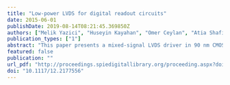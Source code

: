 ```yaml
---
title: "Low-power LVDS for digital readout circuits"
date: 2015-06-01
publishDate: 2019-08-14T08:21:45.369850Z
authors: ["Melik Yazici", "Huseyin Kayahan", "Omer Ceylan", "Atia Shafique", "Yasar Gurbuz"]
publication_types: ["1"]
abstract: "This paper presents a mixed-signal LVDS driver in 90 nm CMOS technology. The designed LVDS core is to be used as a data link between Infrared Focal Plane Array (IRFPA) detector end and microprocessor input. Parallel data from 220 pixels of IRFPA is serialized by LVDS driver and read out to microprocessor. It also offers a reduced power consumption rate, high data transmission speed and utilizes dense placement of devices for area efficiency. The entire output driver circuit including input buffer draws 5mA while the output swing is 500mV at power supply of 1.2V for data rate of 6.4Gbps.Total LVDS chip area is 0.79 mm2. Due to these features, the designed LVDS driver is suitable for purposes such as portable, high-speed imaging."
featured: false
publication: ""
url_pdf: "http://proceedings.spiedigitallibrary.org/proceeding.aspx?doi=10.1117/12.2177556"
doi: "10.1117/12.2177556"
---
```


